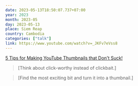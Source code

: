 ```yaml
---
date: 2023-05-13T18:50:07.737+07:00
year: 2023
month: 2023-05
day: 2023-05-13
place: Siem Reap
country: Cambodia
categories: ["talk"]
link: https://www.youtube.com/watch?v=_JKFv7eVss8
---
```

[5 Tips for Making YouTube Thumbnails that Don't Suck!](https://www.youtube.com/watch?v=_JKFv7eVss8)

> [Think about click-worthy instead of clickbait.]

> [Find the most exciting bit and turn it into a thumbnail.]
